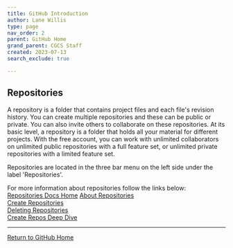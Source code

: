 ```yaml
---
title: GitHub Introduction
author: Lane Willis
type: page
nav_order: 2
parent: GitHub Home
grand_parent: CGCS Staff
created: 2023-07-13
search_exclude: true

---
```


## Repositories
A repository is a folder that contains project files and each file's revision history. You can create multiple repositories and these can be public or private. You can also invite others to collaborate on these repositories. At its basic level, a repository is a folder that holds all your material for different projects. With the free account, you can work with unlimited collaborators on unlimited public repositories with a full feature set, or unlimited private repositories with a limited feature set.

Repositories are located in the three bar menu on the left side under the label 'Repositories'.

For more information about repositories follow the links below:  
[Repositories Docs Home](https://docs.github.com/repositories)
[About Repositories](https://docs.github.com/en/repositories/creating-and-managing-repositories/about-repositories)  
[Create Repositories](https://docs.github.com/en/get-started/quickstart/create-a-repo)  
[Deleting Repositories](https://docs.github.com/en/repositories/creating-and-managing-repositories/deleting-a-repository)  
[Create Repos Deep Dive](https://docs.github.com/en/repositories/creating-and-managing-repositories)  

---

[Return to GitHub Home](/cgcs-staff-information/github/github.html)